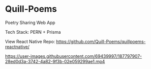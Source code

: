# Quill-Poems
Poetry Sharing Web App 

Tech Stack:
PERN + Prisma

View React Native Repo: https://github.com/Quill-Poems/quillpoems-reactnative/


https://user-images.githubusercontent.com/69439997/187797907-28ed0d3a-3742-4a82-9f3b-02e059299ae1.mp4
